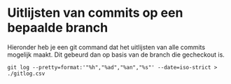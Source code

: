 # Uitlijsten van commits op een bepaalde branch

Hieronder heb je een git command dat het uitlijsten van alle commits mogelijk maakt. Dit gebeurd dan op basis van de branch die gecheckout is.

```git
git log --pretty=format:'"%h","%ad","%an","%s"' --date=iso-strict > ./gitlog.csv
```
